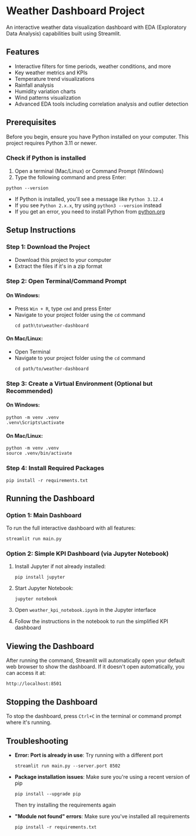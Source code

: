# Weather Dashboard Project

An interactive weather data visualization dashboard with EDA (Exploratory Data Analysis) capabilities built using Streamlit.

## Features

- Interactive filters for time periods, weather conditions, and more
- Key weather metrics and KPIs
- Temperature trend visualizations
- Rainfall analysis
- Humidity variation charts
- Wind patterns visualization
- Advanced EDA tools including correlation analysis and outlier detection

## Prerequisites

Before you begin, ensure you have Python installed on your computer. This project requires Python 3.11 or newer.

### Check if Python is installed

1. Open a terminal (Mac/Linux) or Command Prompt (Windows)
2. Type the following command and press Enter:

```
python --version
```

- If Python is installed, you'll see a message like `Python 3.12.4`
- If you see `Python 2.x.x`, try using `python3 --version` instead
- If you get an error, you need to install Python from [python.org](https://www.python.org/downloads/)

## Setup Instructions

### Step 1: Download the Project

- Download this project to your computer
- Extract the files if it's in a zip format

### Step 2: Open Terminal/Command Prompt

#### On Windows:
- Press `Win + R`, type `cmd` and press Enter
- Navigate to your project folder using the `cd` command
  ```
  cd path\to\weather-dashboard
  ```

#### On Mac/Linux:
- Open Terminal
- Navigate to your project folder using the `cd` command
  ```
  cd path/to/weather-dashboard
  ```

### Step 3: Create a Virtual Environment (Optional but Recommended)

#### On Windows:
```
python -m venv .venv
.venv\Scripts\activate
```

#### On Mac/Linux:
```
python -m venv .venv
source .venv/bin/activate
```

### Step 4: Install Required Packages

```
pip install -r requirements.txt
```

## Running the Dashboard

### Option 1: Main Dashboard

To run the full interactive dashboard with all features:

```
streamlit run main.py
```

### Option 2: Simple KPI Dashboard (via Jupyter Notebook)

1. Install Jupyter if not already installed:
   ```
   pip install jupyter
   ```

2. Start Jupyter Notebook:
   ```
   jupyter notebook
   ```

3. Open `weather_kpi_notebook.ipynb` in the Jupyter interface
4. Follow the instructions in the notebook to run the simplified KPI dashboard

## Viewing the Dashboard

After running the command, Streamlit will automatically open your default web browser to show the dashboard. If it doesn't open automatically, you can access it at:

```
http://localhost:8501
```

## Stopping the Dashboard

To stop the dashboard, press `Ctrl+C` in the terminal or command prompt where it's running.

## Troubleshooting

- **Error: Port is already in use**: Try running with a different port
  ```
  streamlit run main.py --server.port 8502
  ```

- **Package installation issues**: Make sure you're using a recent version of pip
  ```
  pip install --upgrade pip
  ```
  Then try installing the requirements again

- **"Module not found" errors**: Make sure you've installed all requirements
  ```
  pip install -r requirements.txt
  ```
